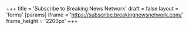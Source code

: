 +++
title = 'Subscribe to Breaking News Network'
draft = false
layout = 'forms'
[params]
    iframe = 'https://subscribe.breakingnewsnetwork.com/'
    frame_height = '2200px'
+++